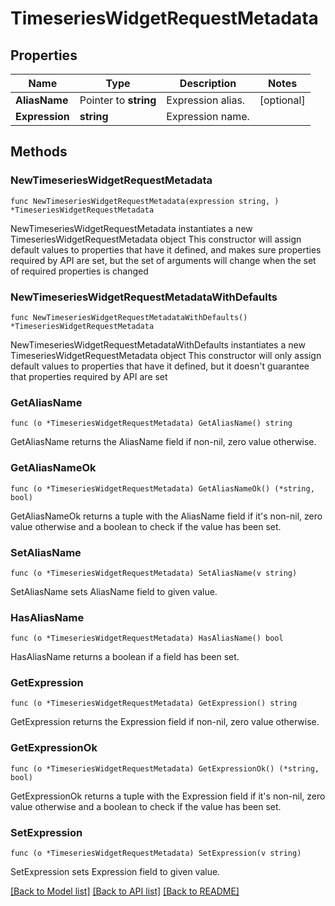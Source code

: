 # TimeseriesWidgetRequestMetadata

## Properties

Name | Type | Description | Notes
------------ | ------------- | ------------- | -------------
**AliasName** | Pointer to **string** | Expression alias. | [optional] 
**Expression** | **string** | Expression name. | 

## Methods

### NewTimeseriesWidgetRequestMetadata

`func NewTimeseriesWidgetRequestMetadata(expression string, ) *TimeseriesWidgetRequestMetadata`

NewTimeseriesWidgetRequestMetadata instantiates a new TimeseriesWidgetRequestMetadata object
This constructor will assign default values to properties that have it defined,
and makes sure properties required by API are set, but the set of arguments
will change when the set of required properties is changed

### NewTimeseriesWidgetRequestMetadataWithDefaults

`func NewTimeseriesWidgetRequestMetadataWithDefaults() *TimeseriesWidgetRequestMetadata`

NewTimeseriesWidgetRequestMetadataWithDefaults instantiates a new TimeseriesWidgetRequestMetadata object
This constructor will only assign default values to properties that have it defined,
but it doesn't guarantee that properties required by API are set

### GetAliasName

`func (o *TimeseriesWidgetRequestMetadata) GetAliasName() string`

GetAliasName returns the AliasName field if non-nil, zero value otherwise.

### GetAliasNameOk

`func (o *TimeseriesWidgetRequestMetadata) GetAliasNameOk() (*string, bool)`

GetAliasNameOk returns a tuple with the AliasName field if it's non-nil, zero value otherwise
and a boolean to check if the value has been set.

### SetAliasName

`func (o *TimeseriesWidgetRequestMetadata) SetAliasName(v string)`

SetAliasName sets AliasName field to given value.

### HasAliasName

`func (o *TimeseriesWidgetRequestMetadata) HasAliasName() bool`

HasAliasName returns a boolean if a field has been set.

### GetExpression

`func (o *TimeseriesWidgetRequestMetadata) GetExpression() string`

GetExpression returns the Expression field if non-nil, zero value otherwise.

### GetExpressionOk

`func (o *TimeseriesWidgetRequestMetadata) GetExpressionOk() (*string, bool)`

GetExpressionOk returns a tuple with the Expression field if it's non-nil, zero value otherwise
and a boolean to check if the value has been set.

### SetExpression

`func (o *TimeseriesWidgetRequestMetadata) SetExpression(v string)`

SetExpression sets Expression field to given value.



[[Back to Model list]](../README.md#documentation-for-models) [[Back to API list]](../README.md#documentation-for-api-endpoints) [[Back to README]](../README.md)


